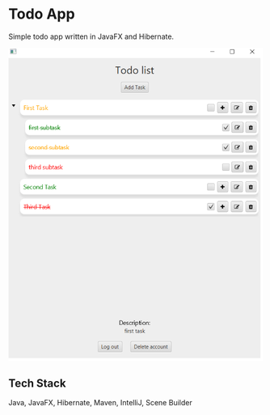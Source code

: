 
# Todo App

Simple todo app written in JavaFX and Hibernate.

![My Image](pic/app.png)

## Tech Stack

Java, JavaFX, Hibernate, Maven, IntelliJ, Scene Builder


